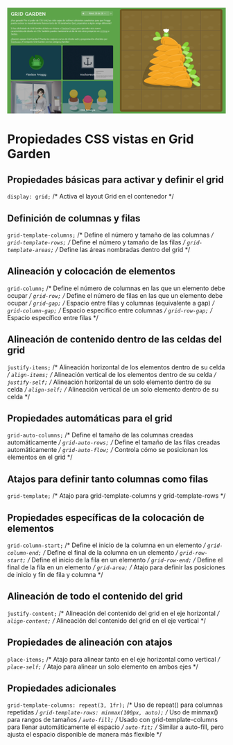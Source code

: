 ![1](gridgame.png)

# Propiedades CSS vistas en Grid Garden

## Propiedades básicas para activar y definir el grid
`display: grid;` /* Activa el layout Grid en el contenedor */

## Definición de columnas y filas
`grid-template-columns;` /* Define el número y tamaño de las columnas */
`grid-template-rows;` /* Define el número y tamaño de las filas */
`grid-template-areas;` /* Define las áreas nombradas dentro del grid */

## Alineación y colocación de elementos
`grid-column;` /* Define el número de columnas en las que un elemento debe ocupar */
`grid-row;` /* Define el número de filas en las que un elemento debe ocupar */
`grid-gap;` /* Espacio entre filas y columnas (equivalente a gap) */
`grid-column-gap;` /* Espacio específico entre columnas */
`grid-row-gap;` /* Espacio específico entre filas */

## Alineación de contenido dentro de las celdas del grid
`justify-items;` /* Alineación horizontal de los elementos dentro de su celda */
`align-items;` /* Alineación vertical de los elementos dentro de su celda */
`justify-self;` /* Alineación horizontal de un solo elemento dentro de su celda */
`align-self;` /* Alineación vertical de un solo elemento dentro de su celda */

## Propiedades automáticas para el grid
`grid-auto-columns;` /* Define el tamaño de las columnas creadas automáticamente */
`grid-auto-rows;` /* Define el tamaño de las filas creadas automáticamente */
`grid-auto-flow;` /* Controla cómo se posicionan los elementos en el grid */

## Atajos para definir tanto columnas como filas
`grid-template;` /* Atajo para grid-template-columns y grid-template-rows */

## Propiedades específicas de la colocación de elementos
`grid-column-start;` /* Define el inicio de la columna en un elemento */
`grid-column-end;` /* Define el final de la columna en un elemento */
`grid-row-start;` /* Define el inicio de la fila en un elemento */
`grid-row-end;` /* Define el final de la fila en un elemento */
`grid-area;` /* Atajo para definir las posiciones de inicio y fin de fila y columna */

## Alineación de todo el contenido del grid
`justify-content;` /* Alineación del contenido del grid en el eje horizontal */
`align-content;` /* Alineación del contenido del grid en el eje vertical */

## Propiedades de alineación con atajos
`place-items;` /* Atajo para alinear tanto en el eje horizontal como vertical */
`place-self;` /* Atajo para alinear un solo elemento en ambos ejes */

## Propiedades adicionales
`grid-template-columns: repeat(3, 1fr);` /* Uso de repeat() para columnas repetidas */
`grid-template-rows: minmax(100px, auto);` /* Uso de minmax() para rangos de tamaños */
`auto-fill;` /* Usado con grid-template-columns para llenar automáticamente el espacio */
`auto-fit;` /* Similar a auto-fill, pero ajusta el espacio disponible de manera más flexible */
